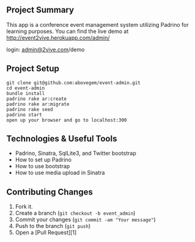 ## Project Summary
This app is a conference event management system utilizing Padrino for learning purposes. You can find the live demo at http://event2vive.herokuapp.com/admin/

login:
admin@2vive.com/demo

## Project Setup

    git clone git@github.com:abovegem/event-admin.git
    cd event-admin
    bundle install
    padrino rake ar:create
    padrino rake ar:migrate
    padrino rake seed
    padrino start
    open up your browser and go to localhost:300

## Technologies & Useful Tools
- Padrino, Sinatra, SqlLite3, and Twitter bootstrap
- How to set up Padrino
- How to use bootstrap
- How to use media upload in Sinatra

## Contributing Changes
1. Fork it.
2. Create a branch (`git checkout -b event_admin`)
3. Commit your changes (`git commit -am "Your message"`)
4. Push to the branch (`git push`)
5. Open a [Pull Request][1]
    


